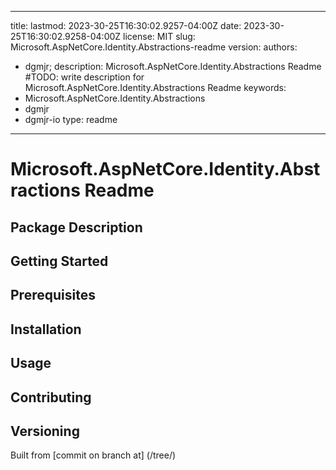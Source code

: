 ---

title:
lastmod: 2023-30-25T16:30:02.9257-04:00Z
date: 2023-30-25T16:30:02.9258-04:00Z
license: MIT
slug: Microsoft.AspNetCore.Identity.Abstractions-readme
version:
authors:
- dgmjr;
description: Microsoft.AspNetCore.Identity.Abstractions Readme #TODO: write description for Microsoft.AspNetCore.Identity.Abstractions Readme
keywords:
- Microsoft.AspNetCore.Identity.Abstractions
- dgmjr
- dgmjr-io
type: readme
------------

# Microsoft.AspNetCore.Identity.Abstractions Readme

<!-- TODO: Write the contents of the Microsoft.AspNetCore.Identity.Abstractions Readme file -->

## Package Description

## Getting Started

## Prerequisites

## Installation

## Usage

## Contributing

## Versioning

Built from [commit  on branch  at]
(/tree/)

